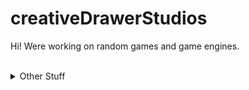 # creativeDrawerStudios
Hi! Were working on random games and game engines.<br />
<br/>
<details> 
	<summary>Other Stuff</summary>
	<br>
	<ul>
    <li>Working on eSharp and ProjectDarkness</li>
    <li><a href="https://gamejolt.com/@ClassicMC">My Gamejolt</a></li>
    <ul>
      <li>Weekly Featured Programming Language</li>
      <li>Odin <a href="https://github.com/odin-lang/Odin">(The gihub repo)</a></li>
    </ul>
	</ul>
</details>

